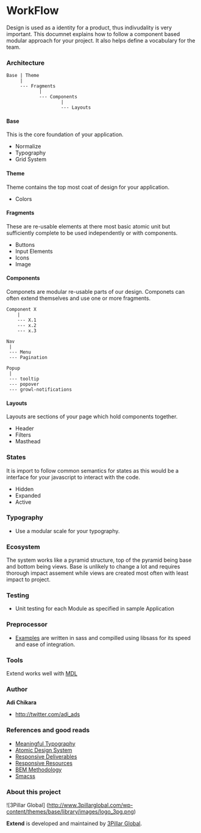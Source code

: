 WorkFlow
=======

Design is used as a identity for a product, thus indivudality is very important. This documnet explains how to follow a component based modular approach for your project. It also helps define a vocabulary for the team.

### Architecture
    Base | Theme
         |
         --- Fragments
                |
                --- Components
                        |
                        --- Layouts

#### Base
This is the core foundation of your application.

* Normalize
* Typography
* Grid System

#### Theme
Theme contains the top most coat of design for your application.

* Colors

#### Fragments
These are re-usable elements at there most basic atomic unit but sufficiently complete to be used independently or with components.

* Buttons
* Input Elements
* Icons
* Image

#### Components
Componets are modular re-usable parts of our design. Componets can often extend themselves and use one or more fragments.

    Component X
        |
        --- X.1
        --- x.2
        --- x.3
        
    Nav
     |
     --- Menu
     --- Pagination
     
    Popup
     |
     --- tooltip
     --- popover
     --- growl-notifications


#### Layouts
Layouts are sections of your page which hold components together.

* Header
* Filters
* Masthead

### States
It is import to follow common semantics for states as this would be a interface for your javascript to interact with the code.

* Hidden
* Expanded
* Active

### Typography

- Use a modular scale for your typography.

### Ecosystem
The system works like a pyramid structure, top of the pyramid being base and bottom being views. Base is unlikely to change a lot and requires thorough impact assement while views are created most often with least impact to project.

### Testing

- Unit testing for each Module as specified in sample Application

### Preprocessor

- [Examples](https://github.com/ornament-design) are written in sass and compilled using libsass for its speed and ease of integration.

### Tools
Extend works well with [MDL](http://www.getmdl.io/)

### Author

**Adi Chikara**
- http://twitter.com/adi_ads

### References and good reads
* [Meaningful Typography](http://alistapart.com/article/more-meaningful-typography)
* [Atomic Design System](http://pattern-lab.info/)
* [Responsive Deliverables](http://daverupert.com/2013/04/responsive-deliverables/)
* [Responsive Resources](http://bradfrost.github.io/this-is-responsive/resources.html)
* [BEM Methodology](http://bem.info/method/)
* [Smacss](http://smacss.com/)

### About this project

![3Pillar Global] (http://www.3pillarglobal.com/wp-content/themes/base/library/images/logo_3pg.png)

**Extend** is developed and maintained by [3Pillar Global](http://www.3pillarglobal.com/).
